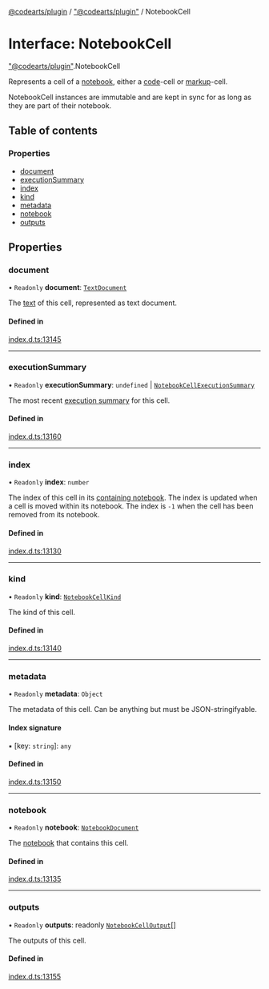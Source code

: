 [@codearts/plugin](../README.md) / ["@codearts/plugin"](../modules/_codearts_plugin_.md) / NotebookCell

# Interface: NotebookCell

["@codearts/plugin"](../modules/_codearts_plugin_.md).NotebookCell

Represents a cell of a [notebook](codearts_plugin_.NotebookDocument.md), either a [code](../enums/codearts_plugin_.NotebookCellKind.md#code)-cell
or [markup](../enums/codearts_plugin_.NotebookCellKind.md#markup)-cell.

NotebookCell instances are immutable and are kept in sync for as long as they are part of their notebook.

## Table of contents

### Properties

- [document](codearts_plugin_.NotebookCell.md#document)
- [executionSummary](codearts_plugin_.NotebookCell.md#executionsummary)
- [index](codearts_plugin_.NotebookCell.md#index)
- [kind](codearts_plugin_.NotebookCell.md#kind)
- [metadata](codearts_plugin_.NotebookCell.md#metadata)
- [notebook](codearts_plugin_.NotebookCell.md#notebook)
- [outputs](codearts_plugin_.NotebookCell.md#outputs)

## Properties

### document

• `Readonly` **document**: [`TextDocument`](codearts_plugin_.TextDocument.md)

The [text](codearts_plugin_.TextDocument.md) of this cell, represented as text document.

#### Defined in

[index.d.ts:13145](https://github.com/huaweicloud/cloudide-plugin-api/blob/5055bbd/index.d.ts#L13145)

___

### executionSummary

• `Readonly` **executionSummary**: `undefined` \| [`NotebookCellExecutionSummary`](codearts_plugin_.NotebookCellExecutionSummary.md)

The most recent [execution summary](codearts_plugin_.NotebookCellExecutionSummary.md) for this cell.

#### Defined in

[index.d.ts:13160](https://github.com/huaweicloud/cloudide-plugin-api/blob/5055bbd/index.d.ts#L13160)

___

### index

• `Readonly` **index**: `number`

The index of this cell in its [containing notebook](codearts_plugin_.NotebookDocument.md#cellat). The
index is updated when a cell is moved within its notebook. The index is `-1`
when the cell has been removed from its notebook.

#### Defined in

[index.d.ts:13130](https://github.com/huaweicloud/cloudide-plugin-api/blob/5055bbd/index.d.ts#L13130)

___

### kind

• `Readonly` **kind**: [`NotebookCellKind`](../enums/codearts_plugin_.NotebookCellKind.md)

The kind of this cell.

#### Defined in

[index.d.ts:13140](https://github.com/huaweicloud/cloudide-plugin-api/blob/5055bbd/index.d.ts#L13140)

___

### metadata

• `Readonly` **metadata**: `Object`

The metadata of this cell. Can be anything but must be JSON-stringifyable.

#### Index signature

▪ [key: `string`]: `any`

#### Defined in

[index.d.ts:13150](https://github.com/huaweicloud/cloudide-plugin-api/blob/5055bbd/index.d.ts#L13150)

___

### notebook

• `Readonly` **notebook**: [`NotebookDocument`](codearts_plugin_.NotebookDocument.md)

The [notebook](codearts_plugin_.NotebookDocument.md) that contains this cell.

#### Defined in

[index.d.ts:13135](https://github.com/huaweicloud/cloudide-plugin-api/blob/5055bbd/index.d.ts#L13135)

___

### outputs

• `Readonly` **outputs**: readonly [`NotebookCellOutput`](../classes/codearts_plugin_.NotebookCellOutput.md)[]

The outputs of this cell.

#### Defined in

[index.d.ts:13155](https://github.com/huaweicloud/cloudide-plugin-api/blob/5055bbd/index.d.ts#L13155)
